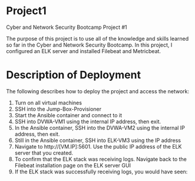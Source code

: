 # Project1
Cyber and Network Security Bootcamp Project #1

The purpose of this project is to use all of the knowledge and skills learned so far in the Cyber and Network Security Bootcamp. In this project, I configured an ELK server and installed Filebeat and Metricbeat. 


# Description of Deployment 
The following describes how to deploy the project and access the network:
1. Turn on all virtual machines
2. SSH into the Jump-Box-Provisioner 
3. Start the Ansible container and connect to it
4. SSH into DVWA-VM1 using the internal IP address, then exit.
5. In the Ansible container, SSH into the DVWA-VM2 using the internal IP address, then exit.
6. Still in the Ansible container, SSH into ELK-VM3 using the IP address
7. Navigate to http://[VM.IP]:5601. Use the public IP address of the ELK server that you created.
8. To confirm that the ELK stack was receiving logs. Navigate back to the Filebeat installation page on the ELK server GUI 
9. If the ELK stack was successfully receiving logs, you would have seen:
